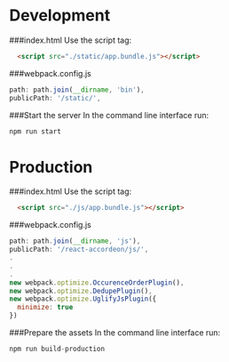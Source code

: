 
Development
===================
###index.html
Use the script tag:
```html
  <script src="./static/app.bundle.js"></script>
```
###webpack.config.js
```js
path: path.join(__dirname, 'bin'),
publicPath: '/static/',
```
###Start the server
In the command line interface run:
```js
npm run start
```
Production
===================
###index.html
Use the script tag:
```html
  <script src="./js/app.bundle.js"></script>
```
###webpack.config.js
```js
path: path.join(__dirname, 'js'),
publicPath: '/react-accordeon/js/',
.
.
.
new webpack.optimize.OccurenceOrderPlugin(),
new webpack.optimize.DedupePlugin(),
new webpack.optimize.UglifyJsPlugin({
  minimize: true
})
```
###Prepare the assets
In the command line interface run:
```js
npm run build-production
```
